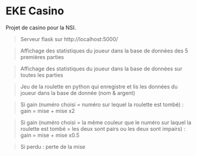 # EKE Casino

Projet de casino pour la NSI.

> Serveur flask sur http://localhost:5000/

> Affichage des statistiques du joueur dans la base de données des 5 premières parties

> Affichage des statistiques du joueur dans la base de données sur toutes les parties

> Jeu de la roulette en python qui enregistre et lis les données du joueur dans la base de donnée (nom & argent) 

> Si gain (numéro choisi = numéro sur lequel la roulette est tombé) : gain = mise + mise x2

> Si gain (numéro choisi = la même couleur que le numéro sur laquel la roulette est tombé = les deux sont pairs ou les deux sont impairs) : gain = mise + mise x0.5

> Si perdu : perte de la mise
